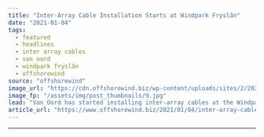 ```yaml
---
title: "Inter-Array Cable Installation Starts at Windpark Fryslân"
date: "2021-01-04"
tags: 
  - featured
  - headlines
  - inter array cables
  - van oord
  - windpark fryslân
  - offshorewind
source: "offshorewind"
image_url: "https://cdn.offshorewind.biz/wp-content/uploads/sites/2/2021/01/04094003/Inter-Array-Cable-Installation-Starts-at-Windpark-Frysl%C3%A2n.jpg"
image_fp: "/assets/img/post_thumbnails/9.jpg"
lead: "Van Oord has started installing inter-array cables at the Windpark Fryslân nearshore wind farm"
article_url: "https://www.offshorewind.biz/2021/01/04/inter-array-cable-installation-starts-at-windpark-fryslan/"
---
```


---
